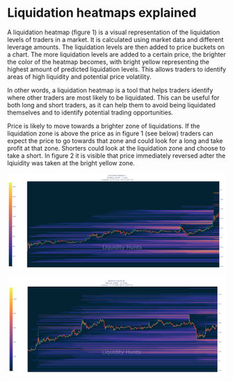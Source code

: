 # Liquidation heatmaps explained

A liquidation heatmap (figure 1) is a visual representation of the liquidation levels of traders in a market. It is calculated using market data and different leverage amounts. The liquidation levels are then added to price buckets on a chart. The more liquidation levels are added to a certain price, the brighter the color of the heatmap becomes, with bright yellow representing the highest amount of predicted liquidation levels. This allows traders to identify areas of high liquidity and potential price volatility.

In other words, a liquidation heatmap is a tool that helps traders identify where other traders are most likely to be liquidated. This can be useful for both long and short traders, as it can help them to avoid being liquidated themselves and to identify potential trading opportunities.

Price is likely to move towards a brighter zone of liquidations. If the liquidation zone is above the price as in figure 1 (see below) traders can expect the price to go towards that zone and could look for a long and take profit at that zone. Shorters could look at the liquidation zone and choose to take a short. In figure 2 it is visible that price immediately reversed adter the lqiuidity was taken at the bright yellow zone.

![Figure 1: 7-Day heatmap of LOOMUSD. There is a bright yellow liquidation zone above the latest spike. Price could move towards that price to liquidate shorters.](/static/test1.png)

![Figure 2: Price completely reversed after hitting the bright yellow liquidation zone thus presenting a perfect entry for a short trade or an exit for a previous long trade.](/static/test2.png)
